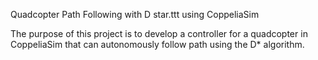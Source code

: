 Quadcopter Path Following with D star.ttt using CoppeliaSim

The purpose of this project is to develop a controller for a quadcopter in CoppeliaSim that can autonomously follow path using the D* algorithm.
